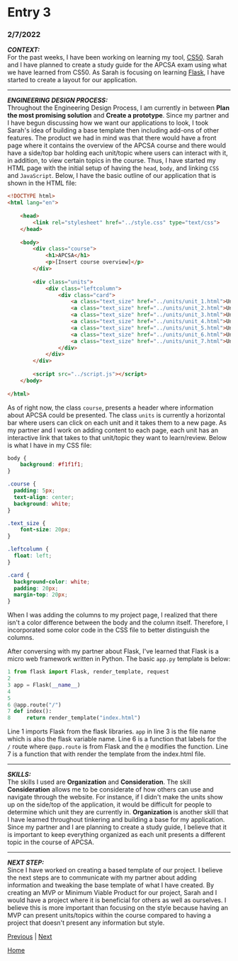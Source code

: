 # Entry 3
### 2/7/2022

***CONTEXT:***
<br>
For the past weeks, I have been working on learning my tool, [CS50](https://cs50.harvard.edu/college/2021/fall/). Sarah and I have planned to create a study guide for the APCSA exam using what we have learned from CS50. As Sarah is focusing on learning [Flask](https://cs50.harvard.edu/college/2021/fall/weeks/9/), I have started to create a layout for our application. 
_____
***ENGINEERING DESIGN PROCESS:***
<br>
Throughout the Engineering Design Process, I am currently in between **Plan the most promising solution** and **Create a prototype**. Since my partner and I have begun discussing how we want our applications to look, I took Sarah's idea of building a base template then including add-ons of other features. The product we had in mind was that there would have a front page where it contains the overview of the APCSA course and there would have a side/top bar holding each unit/topic where users can interact with it, in addition, to view certain topics in the course. Thus, I have started my HTML page with the initial setup of having the `head`, `body`, and linking `CSS` and `JavaScript`. Below, I have the basic outline of our application that is shown in the HTML file:

```html
<!DOCTYPE html>
<html lang="en">
    
    <head>
        <link rel="stylesheet" href="../style.css" type="text/css">
    </head>
    
    <body>
        <div class="course">
            <h1>APCSA</h1>
            <p>[Insert course overview]</p>
        </div>
      
        <div class="units">
            <div class="leftcolumn">
                <div class="card">
                    <a class="text_size" href="../units/unit_1.html">Unit 1</a>
                    <a class="text_size" href="../units/unit_2.html">Unit 2</a>
                    <a class="text_size" href="../units/unit_3.html">Unit 3</a>
                    <a class="text_size" href="../units/unit_4.html">Unit 4</a>
                    <a class="text_size" href="../units/unit_5.html">Unit 5</a>
                    <a class="text_size" href="../units/unit_6.html">Unit 6</a>
                    <a class="text_size" href="../units/unit_7.html">Unit 7</a>
                </div>
            </div>
        </div>
      
        <script src="../script.js"></script>
    </body>
  
</html>
```
As of right now, the class `course`, presents a header where information about APCSA could be presented. The class `units` is currently a horizontal bar where users can click on each unit and it takes them to a new page. As my partner and I work on adding content to each page, each unit has an interactive link that takes to that unit/topic they want to learn/review. Below is what I have in my CSS file:

```css
body {
    background: #f1f1f1;
}

.course {
  padding: 5px;
  text-align: center;
  background: white;
}

.text_size {
    font-size: 20px;
}

.leftcolumn {
  float: left;
}

.card {
  background-color: white;
  padding: 20px;
  margin-top: 20px;
}
```
When I was adding the columns to my project page, I realized that there isn't a color difference between the body and the column itself. Therefore, I incorporated some color code in the CSS file to better distinguish the columns. 

After conversing with my partner about Flask, I've learned that Flask is a micro web framework written in Python. The basic `app.py` template is below:
``` python 
1 from flask import Flask, render_template, request
2 
3 app = Flask(__name__)
4 
5 
6 @app.route("/")
7 def index():
8     return render_template("index.html")
```
Line 1 imports Flask from the flask libraries. `app` in line 3 is the file name which is also the flask variable name. Line 6 is a function that labels for the `/` route where `@app.route` is from Flask and the `@` modifies the function. Line 7 is a function that with render the template from the index.html file.
_____
***SKILLS:***
<br>
The skills I used are **Organization** and **Consideration**. The skill **Consideration** allows me to be considerate of how others can use and navigate through the website. For instance, if I didn't make the units show up on the side/top of the application, it would be difficult for people to determine which unit they are currently in. **Organization** is another skill that I have learned throughout tinkering and building a base for my application. Since my partner and I are planning to create a study guide, I believe that it is important to keep everything organized as each unit presents a different topic in the course of APCSA. 

_____
***NEXT STEP:***
<br>
Since I have worked on creating a based template of our project. I believe the next steps are to communicate with my partner about adding information and tweaking the base template of what I have created. By creating an MVP or Minimum Viable Product for our project, Sarah and I would have a project where it is beneficial for others as well as ourselves. I believe this is more important than focusing on the style because having an MVP can present units/topics within the course compared to having a project that doesn't present any information but style.

[Previous](entry02.md) | [Next](entry04.md)

[Home](../README.md)
